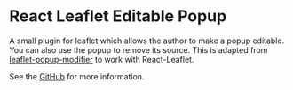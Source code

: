 # React Leaflet Editable Popup

A small plugin for leaflet which allows the author to make a popup editable. You can also use the popup to remove its source. This is adapted from [leaflet-popup-modifier](https://github.com/slutske22/leaflet-popup-modifier) to work with React-Leaflet.

See the [GitHub](https://github.com/slutske22/React-Leaflet-Editable-Popup) for more information.
